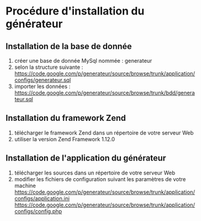 # Procédure d'installation du générateur #

## Installation de la base de donnée ##

  1. créer une base de donnée MySql nommée : generateur
  1. selon la structure suivante : https://code.google.com/p/generateur/source/browse/trunk/application/configs/generateur.sql
  1. importer les données : https://code.google.com/p/generateur/source/browse/trunk/bdd/generateur.sql

## Installation du framework Zend ##

  1. télécharger le framework Zend dans un répertoire de votre serveur Web
  1. utiliser la version Zend Framework 1.12.0

## Installation de l'application du générateur ##

  1. télécharger les sources dans un répertoire de votre serveur Web
  1. modifier les fichiers de configuration suivant les paramètres de votre machine
https://code.google.com/p/generateur/source/browse/trunk/application/configs/application.ini
https://code.google.com/p/generateur/source/browse/trunk/application/configs/config.php